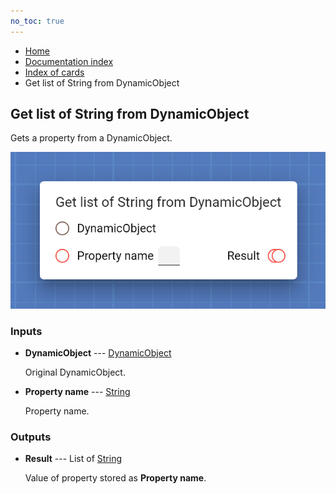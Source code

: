```yaml
---
no_toc: true
---
```


<ul class="breadcrumb">
    <li><a href="">Home</a></li>
    <li><a href="documentation">Documentation index</a></li>
    <li><a href="cards/">Index of cards</a></li>
    <li>Get list of String from DynamicObject</li>
</ul>

## Get list of String from DynamicObject

Gets a property from a DynamicObject.

!["Get list of String from DynamicObject" card](assets/img/cards/getListFromDynamicObject(String).png)


### Inputs


* **DynamicObject** --- [DynamicObject](types/DynamicObject)

  Original DynamicObject.

* **Property name** --- [String](types/String)

  Property name.





### Outputs


* **Result** --- List of [String](types/String)

  Value of property stored as **Property name**.




